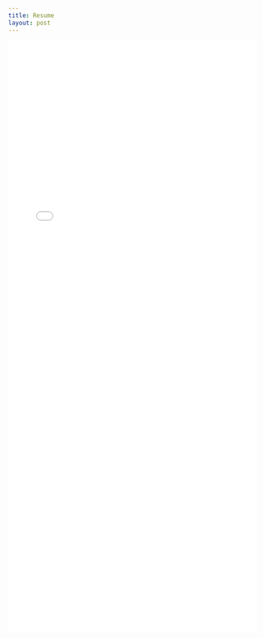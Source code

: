 ```yaml
---
title: Resume
layout: post
---
```


<div>
    <embed src="/assets/Anuranjan_Dubey.pdf" type="application/pdf" width="100%" height="1200px" />
</div>
<br>